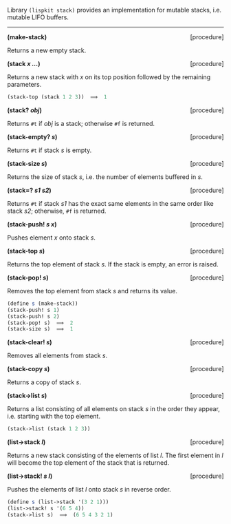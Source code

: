 Library `(lispkit stack)` provides an implementation for mutable stacks, i.e. mutable LIFO buffers.

***

**(make-stack)** <span style="float:right;text-align:rigth;">[procedure]</span>   

Returns a new empty stack.

**(stack _x ..._)** <span style="float:right;text-align:rigth;">[procedure]</span>   

Returns a new stack with _x_ on its top position followed by the remaining parameters.

```scheme
(stack-top (stack 1 2 3))  ⟹  1 
```

**(stack? _obj_)** <span style="float:right;text-align:rigth;">[procedure]</span>   

Returns `#t` if _obj_ is a stack; otherwise `#f` is returned.

**(stack-empty? _s_)** <span style="float:right;text-align:rigth;">[procedure]</span>   

Returns `#t` if stack _s_ is empty.

**(stack-size _s_)** <span style="float:right;text-align:rigth;">[procedure]</span>   

Returns the size of stack _s_, i.e. the number of elements buffered in _s_.

**(stack=? _s1 s2_)** <span style="float:right;text-align:rigth;">[procedure]</span>   

Returns `#t` if stack _s1_ has the exact same elements in the same order like stack _s2_; otherwise, `#f` is returned.

**(stack-push! _s x_)** <span style="float:right;text-align:rigth;">[procedure]</span>   

Pushes element _x_ onto stack _s_.

**(stack-top _s_)** <span style="float:right;text-align:rigth;">[procedure]</span>   
  
Returns the top element of stack _s_. If the stack is empty, an error is raised.

**(stack-pop! _s_)** <span style="float:right;text-align:rigth;">[procedure]</span>   

Removes the top element from stack _s_ and returns its value.

```scheme
(define s (make-stack))
(stack-push! s 1)
(stack-push! s 2)
(stack-pop! s)  ⟹  2
(stack-size s)  ⟹  1
```

**(stack-clear! _s_)** <span style="float:right;text-align:rigth;">[procedure]</span>   

Removes all elements from stack _s_.

**(stack-copy _s_)** <span style="float:right;text-align:rigth;">[procedure]</span>   

Returns a copy of stack _s_.

**(stack-\>list _s_)** <span style="float:right;text-align:rigth;">[procedure]</span>   

Returns a list consisting of all elements on stack _s_ in the order they appear, i.e. starting with the top element.

```scheme
(stack->list (stack 1 2 3))
```

**(list-\>stack _l_)** <span style="float:right;text-align:rigth;">[procedure]</span>   

Returns a new stack consisting of the elements of list _l_. The first element in _l_ will become the top element of the stack that is returned.

**(list-\>stack! _s l_)** <span style="float:right;text-align:rigth;">[procedure]</span>   

Pushes the elements of list _l_ onto stack _s_ in reverse order.

```scheme
(define s (list->stack '(3 2 1)))
(list->stack! s '(6 5 4))
(stack->list s)  ⟹  (6 5 4 3 2 1)
```
